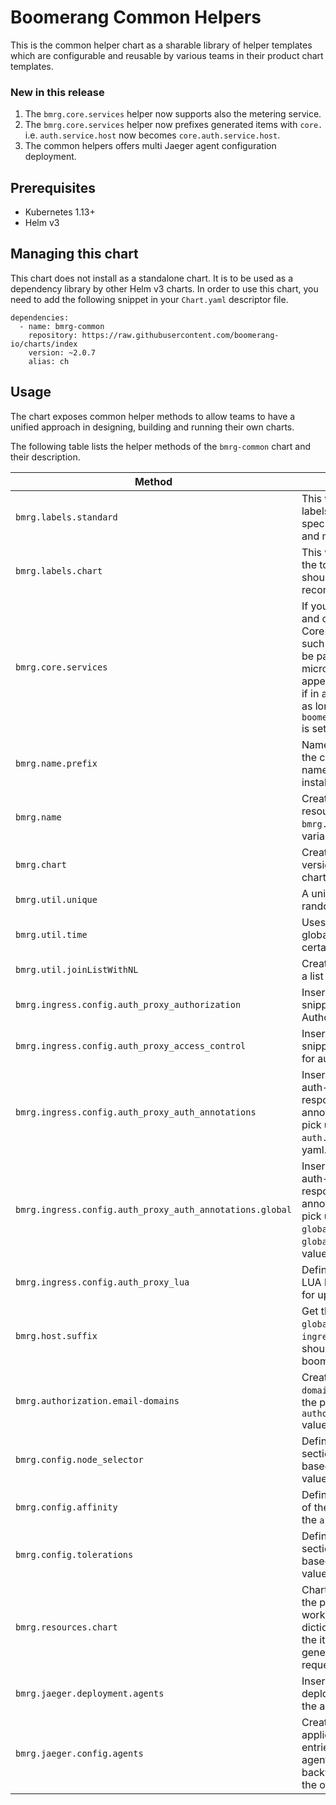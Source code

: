# Boomerang Common Helpers

This is the common helper chart as a sharable library of helper templates which are configurable and reusable by various teams in their product chart templates.

### New in this release

1. The `bmrg.core.services` helper now supports also the metering service.
2. The `bmrg.core.services` helper now prefixes generated items with `core.` i.e. `auth.service.host` now becomes `core.auth.service.host`.
3. The common helpers offers multi Jaeger agent configuration deployment.

## Prerequisites

- Kubernetes 1.13+
- Helm v3

## Managing this chart

This chart does not install as a standalone chart. It is to be used as a dependency library by other Helm v3 charts.
In order to use this chart, you need to add the following snippet in your `Chart.yaml` descriptor file.
```
dependencies:
  - name: bmrg-common
    repository: https://raw.githubusercontent.com/boomerang-io/charts/index
    version: ~2.0.7
    alias: ch
```

## Usage

The chart exposes common helper methods to allow teams to have a unified approach in designing, building and running their own charts.

The following table lists the helper methods of the `bmrg-common` chart and their description.

|                  Method                   |             Description               |                         Example Usage                          |
|--------------------------------------------------|---------------------------------------|-------------------------------------------------------------|
| `bmrg.labels.standard`                           | This will generate all the labels used in a resources spec block of match labels and metadata labels | `{{ include "bmrg.labels.standard" (dict "context" . "platform" $platform "product" $product "tier" $tier "component" $k ) | nindent 6 }}`
| `bmrg.labels.chart` | This will generate labels for the top metadata and should conside with the recommended helm labels | `{{ include "bmrg.labels.chart" (dict "context" $ "tier" $tier "component" $k ) | nindent 6 }}`
| `bmrg.core.services` | If you need to loop through and create linkage to the Core platform services, such as in a configmap to be passed to your microservices. Handles appending the namespace if in a different namespace as long as `boomerang.core.namespace` is set in your values yaml. | `{{- include "bmrg.core.services" $ | indent 4 }}`
| `bmrg.name.prefix` | Name prefix. Will default to the chart name unless a name prefix is supplied on install | `{{- include "bmrg.name.prefix" $ }}`
| `bmrg.name` | Create a name of a resource by merging `bmrg.name.prefix` with variables for full name | `{{ include "bmrg.name" (dict "context" $ "tier" $tier "component" $k ) }}`
| `bmrg.chart` | Create chart name and version as used by the chart label. | `{{ include "bmrg.chart" }}`
| `bmrg.util.unique` | A unique 6 character random number. | `{{ include "bmrg.util.unique" }}`
| `bmrg.util.time` | Uses the `$.Release.Time` global variable and removes certain string content | `{{ include "bmrg.util.time" }`
| `bmrg.util.joinListWithNL` | Create a string from joining a list with new line. | `{{ include "bmrg.util.joinListWithNL" .Values.authorization.allowEmailList.emailList | b64enc }}`
| `bmrg.ingress.config.auth_proxy_authorization` | Inserts nginx configuration snippet to set the Authorization header | `{{- include "bmrg.ingress.config.auth_proxy_access_control" $ | nindent 6 }}`
| `bmrg.ingress.config.auth_proxy_access_control` | Inserts nginx configuration snippet for Access Control for auth proxy. | `{{- include "bmrg.ingress.config.auth_proxy_access_control" $ | nindent 6 }}`
| `bmrg.ingress.config.auth_proxy_auth_annotations` | Inserts nginx auth-url, auth-signin and auth-response-headers ingress annotations. These in turn pick up the `ingress.*` and `auth.*` from the values yaml. | `{{- include "bmrg.ingress.config.auth_proxy_auth_annotations" $ | nindent 4 }}`
| `bmrg.ingress.config.auth_proxy_auth_annotations.global` | Inserts nginx auth-url, auth-signin and auth-response-headers ingress annotations. These in turn pick up the `global.ingress.*` and `global.auth.*` from the values yaml. | `{{- include "bmrg.ingress.config.auth_proxy_auth_annotations.global" $ | nindent 4 }}`
| `bmrg.ingress.config.auth_proxy_lua` | Define the Access-Control LUA block to set the header for up stream systems. | `{{- include "bmrg.ingress.config.auth_proxy_lua" $ | nindent 6 }}`
| `bmrg.host.suffix` | Get the http_origin from the `global.ingress.host` or `ingress.host` values yaml, should return boomerangplatform.net | `{{ include "bmrg.host.suffix" $ }}`
| `bmrg.authorization.email-domains` | Creates a list of `--email-domain=` entries based on the provided `authorization.emailDomains` values yaml. | `{{- include "bmrg.authorization.email-domains" $ }}`
| `bmrg.config.node_selector` | Define the `nodeSelector` section of the deployment based on the `nodeSelector` value yaml | `{{- include "bmrg.config.node_selector" $ }}`
| `bmrg.config.affinity` | Define the `affinity` section of the deployment based on the `affinity` value yaml | `{{- include "bmrg.config.affinity" $ }}`
| `bmrg.config.tolerations` | Define the `tolerations` section of the deployment based on the `tolerations` value yaml | `{{- include "bmrg.config.tolerations" $ }}`
| `bmrg.resources.chart` | Chart resources to insert in the pod definition.  This works by being fed a dictionary of Values plus the item for which it generates the resource request/limits. | `{{- include "bmrg.resources.chart" (dict "context" $.Values "item" $v "tier" $tier ) | nindent 10 }}`
| `bmrg.jaeger.deployment.agents` | Insert the Jaeger agents deployed as side-cars to the app container | `{{- include "bmrg.jaeger.deployment.agents" (dict "context" $.Values) }}`
| `bmrg.jaeger.config.agents` | Create the application.properties entries for the multiple agents definition. It is backward compatible with the one entry configuration | `{{- include "bmrg.jaeger.config.agents" (dict "context" $) }}`
